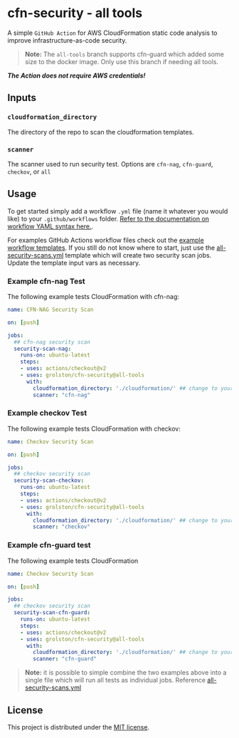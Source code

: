 # cfn-security - all tools

A simple `GitHub Action` for AWS CloudFormation static code analysis to improve infrastructure-as-code security.

> **Note:** The `all-tools` branch supports cfn-guard which added some size to the docker image. Only use this branch if needing all tools.

***The Action does not require AWS credentials!***

## Inputs

### `cloudformation_directory`

The directory of the repo to scan the cloudformation templates.

### `scanner`

The scanner used to run security test. Options are `cfn-nag`, `cfn-guard`,  `checkov`, or `all`

## Usage

To get started simply add a workflow `.yml` file (name it whatever you would like) to your `.github/workflows` folder. [Refer to the documentation on workflow YAML syntax here.](https://help.github.com/en/articles/workflow-syntax-for-github-actions).

For examples GitHub Actions workflow files check out the [example workflow templates](https://github.com/grolston/cfn-security/tree/master/workflow-examples). If you still do not know where to start, just use the [all-security-scans.yml](workflow-examples/all-security-scans.yml) template which will create two security scan jobs. Update the template input vars as necessary.

### Example cfn-nag Test

The following example tests CloudFormation with cfn-nag:

```yaml
name: CFN-NAG Security Scan

on: [push]

jobs:
  ## cfn-nag security scan
  security-scan-nag:
    runs-on: ubuntu-latest
    steps:
    - uses: actions/checkout@v2
    - uses: grolston/cfn-security@all-tools
      with:
        cloudformation_directory: './cloudformation/' ## change to your template directory
        scanner: "cfn-nag"
```

### Example checkov Test

The following example tests CloudFormation with checkov:

```yaml
name: Checkov Security Scan

on: [push]

jobs:
  ## checkov security scan
  security-scan-checkov:
    runs-on: ubuntu-latest
    steps:
    - uses: actions/checkout@v2
    - uses: grolston/cfn-security@all-tools
      with:
        cloudformation_directory: './cloudformation/' ## change to your template directory
        scanner: "checkov"
```

### Example cfn-guard test

The following example tests CloudFormation

```yaml
name: Checkov Security Scan

on: [push]

jobs:
  ## checkov security scan
  security-scan-cfn-guard:
    runs-on: ubuntu-latest
    steps:
    - uses: actions/checkout@v2
    - uses: grolston/cfn-security@all-tools
      with:
        cloudformation_directory: './cloudformation/' ## change to your template directory
        scanner: "cfn-guard"
```

> **Note:** it is possible to simple combine the two examples above into a single file which will run all tests as individual jobs. Reference [all-security-scans.yml](workflow-examples/all-security-scans.yml)

## License

This project is distributed under the [MIT license](LICENSE.md).
